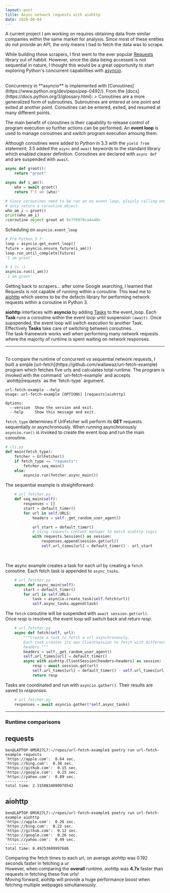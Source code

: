 ```yaml
---
layout: post
title: Async network requests with aiohttp
date: 2020-06-04
---
```


A current project I am working on requires obtaining data from similar companies within the same market for analysis.
Since most of these entities do not provide an API, the only means I had to fetch the data was to scrape.

While building these scrapers, I first went to the ever popular [Requests](https://2.python-requests.org/en/master/) library out of habbit.
However, since the data being accessed is not sequential in nature, I thought this would be a great opportunity to start exploring Python's concurrent capabilities with [asyncio](https://docs.python.org/3/library/asyncio.html).

<br />
Concurrency in **asyncio** is implemented with [Coroutines](https://www.python.org/dev/peps/pep-0492/).
From the [docs](https://docs.python.org/3/glossary.html):
> Coroutines are a more generalized form of subroutines. Subroutines are entered at one point and exited at another point.
Coroutines can be entered, exited, and resumed at many different points.

The main benefit of coroutines is their capability to release control of program execution so further actions can be performed.
An **event loop** is used to manage coroutines and switch program execution amoung them.

Although coroutines were added to Python in 3.3 with the `yield from` statement; 3.5 added the `async` and `await` keywords to the standard library which
enabled clearer definition. Coroutines are declared with `async def` and are suspended with `await`. 

```python
async def groot():
    return "groot"

async def i_am():
    who = await groot()
    return f"I am {who}"

# Since coroutines need to be run an an event loop, plainly calling one will
# only return a coroutine object.
who_am_i = groot()
print(who_am_i)
<coroutine object groot at 0x7f6970ca4a40>
```
Scheduling on `asyncio.event_loop`
```python
# Pre Python 3.7:
loop = asyncio.get_event_loop()
future = asyncio.ensure_future(i_am())
loop.run_until_complete(future)
'I am groot'

# 3.7+ :)
asyncio.run(i_am())
'I am groot'
```
Getting back to scrapers... after some Google searching, I learned that Requests is not capable of running within a coroutine.
This lead me to [aiohttp](https://docs.aiohttp.org/en/stable/index.html) which seems to be the defacto library for performing network requests within a coroutine in Python 3.

**aiohttp** interfaces with **asyncio** by adding [Tasks](https://docs.python.org/3/library/asyncio-task.html#asyncio.Task) to the event_loop. Each **Task** runs a coroutine within the event loop until suspension `(await)`.
Once supspended, the event loop will switch execution to another Task. Effectively **Tasks** take care of switching between coroutines.
<br>
The task framework works well when performing many network requests where the majority of runtime is spent waiting on network responses.

---
<br>
To compare the runtime of concurrent vs sequential network requests, I built a simple [url-fetch](https://github.com/wallawaz/url-fetch-example) program which fetches five urls and calculates total runtime.
The program is invoked with the command `url-fetch-example` and accepts `aiohttp|requests` as the `fetch-type` argument.

```
url-fetch-example --help
Usage: url-fetch-example [OPTIONS] [requests|aiohttp]

Options:
  --version  Show the version and exit.
  --help     Show this message and exit.
```

`fetch_type` determines if UrlFetcher will perform its **GET** requests sequentially or asynchronously. When running asynchronously `asyncio.run()` is invoked to create the event loop and run the main coroutine.
```python
# cli.py
def main(fetch_type):
    fetcher = UrlFetcher()
    if fetch_type == "requests":
        fetcher.seq_main()
    else:
        asyncio.run(fetcher.async_main())
```

The sequential example is straightforward:
```python
    # url_fetcher.py
    def seq_main(self):
        responses = []
        start = default_timer()
        for url in self.URLS:
            headers = self._get_random_user_agent()

            url_start = default_timer()
            # using requests content manager to match aiohttp logic
            with requests.Session() as session:
                responses.append(session.get(url))
                self.url_times[url] = default_timer() - url_start
```                
<br>

The async example creates a task for each url by creating a `fetch` coroutine. Each fetch task is appended to `async_tasks`.
```python
    # url_fetcher.py
    async def async_main(self):
        start = default_timer()
        for url in self.URLS:
            task = asyncio.create_task(self.fetch(url))
            self.async_tasks.append(task)
```

The `fetch` coroutine will be suspended with `await session.get(url)`.
<br>
Once *resp* is resolved, the event loop will switch back and return *resp*.
```python
    # url_fetcher.py
    async def fetch(self, url):
        """Create a task to fetch a url asynchronously.
        Each task creates its own ClientSession to fetch with different
        headers."""
        headers = self._get_random_user_agent()
        self.url_times[url] = default_timer()
        async with aiohttp.ClientSession(headers=headers) as session:
            resp = await session.get(url) 
            self.url_times[url] = default_timer() - self.url_times[url]
            return resp
```
Tasks are coordinated and run with `asyncio.gather()`. Their results are saved to *responses*.
```python
    # url_fetcher.py
    responses = await asyncio.gather(*self.async_tasks)
```
---
### Runtime comparisons
## requests
```
ben@LAPTOP-8MSR27L7:~/repos/url-fetch-example$ poetry run url-fetch-example requests
'https://apple.com':  0.64 sec.
'https://bing.com':  0.38 sec.
'https://github.com':  0.15 sec.
'https://google.com':  0.25 sec.
'https://yahoo.com':  0.89 sec.
----------
total time: 2.3150834999978542
```
## aiohttp
```
ben@LAPTOP-8MSR27L7:~/repos/url-fetch-example$ poetry run url-fetch-example aiohttp
'https://apple.com':  0.26 sec.
'https://bing.com':  0.22 sec.
'https://github.com':  0.12 sec.
'https://google.com':  0.26 sec.
'https://yahoo.com':  0.49 sec.
----------
total time: 0.49253609997686
```
Comparing the fetch times to each url, on average aiohttp was 0.192 seconds faster in fetching a ur
<br>
However, when comparing the **overall** runtime, aiohttp was **4.7x** faster than requests in fetching these five urls!
<br>
Moving forward, aiohttp will provide a huge performance boost when fetching multiple webpages simultaneously.
